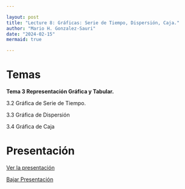 ```yaml
---

layout: post
title: "Lecture 8: Gráficas: Serie de Tiempo, Dispersión, Caja."
author: "Mario H. Gonzalez-Sauri"
date: "2024-02-15"
mermaid: true

---
```


<!--  FORMAT: https://github.com/adam-p/markdown-here/wiki/Markdown-Cheatsheet -->

# Temas


**Tema 3 Representación Gráfica y Tabular.**


3.2 Gráfica de Serie de Tiempo.

3.3 Gráfica de Dispersión

3.4 Gráfica de Caja


# Presentación


[Ver la presentación](https://raw.githack.com/Wario84/MAT1409_DATA_ANALYSIS_I/master/_posts/lectures/4_MAT1409_08.html)


<a href="https://github.com/Wario84/MAT1409_DATA_ANALYSIS_I/blob/master/_posts/lectures/4_MAT1409_08.html" download>
  Bajar Presentación
</a>



